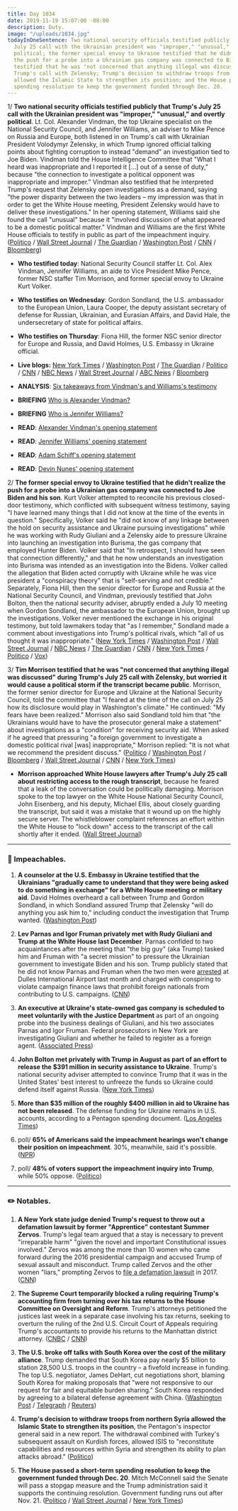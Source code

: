 ```yaml
---
title: Day 1034
date: 2019-11-19 15:07:00 -08:00
description: Duty.
image: "/uploads/1034.jpg"
todayInOneSentence: Two national security officials testified publicly that Trump's
  July 25 call with the Ukrainian president was "improper," "unusual," and overtly
  political; the former special envoy to Ukraine testified that he didn't realize
  the push for a probe into a Ukrainian gas company was connected to Biden; Tim Morrison
  testified that he was "not concerned that anything illegal was discussed" during
  Trump's call with Zelensky; Trump's decision to withdraw troops from northern Syria
  allowed the Islamic State to strengthen its position; and the House passed a short-term
  spending resolution to keep the government funded through Dec. 20.
---
```


1/ **Two national security officials testified publicly that Trump's July 25 call with the Ukrainian president was "improper," "unusual," and overtly political**. Lt. Col. Alexander Vindman, the top Ukraine specialist on the National Security Council, and Jennifer Williams, an adviser to Mike Pence on Russia and Europe, both listened in on Trump's call with Ukrainian President Volodymyr Zelensky, in which Trump ignored official talking points about fighting corruption to instead "demand" an investigation tied to Joe Biden. Vindman told the House Intelligence Committee that "What I heard was inappropriate and I reported it \[...\] out of a sense of duty," because "the connection to investigate a political opponent was inappropriate and improper." Vindman also testified that he interpreted Trump's request that Zelensky open investigations as a demand, saying "the power disparity between the two leaders – my impression was that in order to get the White House meeting, President Zelensky would have to deliver these investigations." In her opening statement, Williams said she found the call "unusual" because it "involved discussion of what appeared to be a domestic political matter." Vindman and Williams are the first White House officials to testify in public as part of the impeachment inquiry. ([Politico](https://www.politico.com/news/2019/11/19/trump-ukraine-scrutiny-officials-testimony-071395) / [Wall Street Journal](https://www.wsj.com/articles/impeachment-witnesses-set-to-testify-on-concerns-about-trump-zelensky-call-11574159401) / [The Guardian](https://www.theguardian.com/us-news/2019/nov/19/alexander-vindman-trump-impeachment-hearings) / [Washington Post](https://www.washingtonpost.com/politics/lt-col-alexander-vindman-reveals-in-testimony-that-he-told-an-intelligence-official-about-trumps-call-with-ukrainian-leader/2019/11/19/61c46b16-0ae4-11ea-8397-a955cd542d00_story.html) / [CNN](https://www.cnn.com/2019/11/19/politics/public-impeachment-hearing-day-3/index.html) / [Bloomberg](https://www.bloomberg.com/news/articles/2019-11-19/army-officer-describes-raising-alarm-over-trump-s-ukraine-call?srnd=premium))

* **Who testified today**: National Security Council staffer Lt. Col. Alex Vindman, Jennifer Williams, an aide to Vice President Mike Pence, former NSC staffer Tim Morrison, and former special envoy to Ukraine Kurt Volker.

* **Who testifies on Wednesday**: Gordon Sondland, the U.S. ambassador to the European Union, Laura Cooper, the deputy assistant secretary of defense for Russian, Ukrainian, and Eurasian Affairs, and David Hale, the undersecretary of state for political affairs.

* **Who testifies on Thursday**: Fiona Hill, the former NSC senior director for Europe and Russia, and David Holmes, U.S. Embassy in Ukraine official.

* **Live blogs:** [New York Times](https://www.nytimes.com/2019/11/19/us/politics/impeachment-hearings.html) / [Washington Post](https://www.washingtonpost.com/politics/impeachment-hearings-live-updates/2019/11/19/c5ea3bba-0a54-11ea-bd9d-c628fd48b3a0_story.html?hpid=hp_hp-bignews3_liveall-810a%3Aprime-time%2Fpromo) / [The Guardian](https://www.theguardian.com/us-news/live/2019/nov/19/donald-trump-news-today-impeachment-ukraine-live) / [Politico](https://www.politico.com/news/2019/11/19/impeachment-hearings-live-highlights-and-updates-071459) / [CNN](https://www.cnn.com/politics/live-news/impeachment-hearing-11-19-19/index.html) / [NBC News](https://www.nbcnews.com/politics/trump-impeachment-inquiry/live-blog/nov-19-impeachment-hearings-live-updates-n1085171) / [Wall Street Journal](https://www.wsj.com/livecoverage/four-witnesses-testify-impeachment-tuesday) / [ABC News](https://abcnews.go.com/Politics/white-house-national-security-aides-expressed-concerns-trump/story?id=67109254) / [Bloomberg](https://www.bloomberg.com/news/articles/2019-11-19/nsc-aide-vindman-to-open-week-s-testimony-impeachment-update)

* **ANALYSIS**: [Six takeaways from Vindman's and Williams's testimony](https://www.washingtonpost.com/politics/2019/11/19/early-takeaways-alexander-vindmans-jennifer-williamss-testimony/)

* **BRIEFING** [Who is Alexander Vindman?](https://www.nytimes.com/2019/11/19/us/alexander-vindman.html)

* **BRIEFING** [Who is Jennifer Williams?](https://www.nytimes.com/2019/11/19/us/politics/jennifer-williams.html)

* **READ**: [Alexander Vindman's opening statement](https://www.axios.com/trump-impeachment-hearing-alexander-vindman-opening-statement-0de5fcec-7ffd-49e4-9359-05057958fd9f.html)

* **READ**: [Jennifer Williams' opening statement](https://www.cnn.com/2019/11/19/politics/jennifer-williams-opening-remarks-impeachment-hearing/index.html)

* **READ**: [Adam Schiff's opening statement](https://www.cnn.com/2019/11/19/politics/adam-schiff-opening-statement-impeachment-nov-19/index.html)

* **READ**: [Devin Nunes' opening statement](https://www.cnn.com/2019/11/19/politics/devin-nunes-opening-remarks-november-19-impeachment-hearing/index.html)

2/ **The former special envoy to Ukraine testified that he didn't realize the push for a probe into a Ukrainian gas company was connected to Joe Biden and his son**. Kurt Volker attempted to reconcile his previous closed-door testimony, which conflicted with subsequent witness testimony, saying "I have learned many things that I did not know at the time of the events in question." Specifically, Volker said he "did not know of any linkage between the hold on security assistance and Ukraine pursuing investigations" while he was working with Rudy Giuliani and a Zelensky aide to pressure Ukraine into launching an investigation into Burisma, the gas company that employed Hunter Biden. Volker said that "In retrospect, I should have seen that connection differently," and that he now understands an investigation into Burisma was intended as an investigation into the Bidens. Volker called the allegation that Biden acted corruptly with Ukraine while he was vice president a "conspiracy theory" that is "self-serving and not credible." Separately, Fiona Hill, then the senior director for Europe and Russia at the National Security Council, and Vindman, previously testified that John Bolton, then the national security adviser, abruptly ended a July 10 meeting when Gordon Sondland, the ambassador to the European Union, brought up the investigations. Volker never mentioned the exchange in his original testimony, but told lawmakers today that "as I remember," Sondland made a comment about investigations into Trump's political rivals, which "all of us thought it was inappropriate." ([New York Times](https://www.nytimes.com/2019/11/19/us/politics/impeachment-hearings.html#link-4b9b1be1) / [Washington Post](https://www.washingtonpost.com/politics/impeachment-hearings-live-updates/2019/11/19/c5ea3bba-0a54-11ea-bd9d-c628fd48b3a0_story.html#link-5J6VNDQDKE663CEUPDLCNRUDNY) / [Wall Street Journal](https://www.wsj.com/livecoverage/four-witnesses-testify-impeachment-tuesday#LCcard-1574197956) / [NBC News](https://www.nbcnews.com/politics/trump-impeachment-inquiry/live-blog/nov-19-impeachment-hearings-live-updates-n1085171#ncrd1086156) / [The Guardian](https://www.theguardian.com/us-news/live/2019/nov/19/donald-trump-news-today-impeachment-ukraine-live?page=with:block-5dd462788f080fd59fb137c2#block-5dd462788f080fd59fb137c2) / [CNN](https://www.cnn.com/politics/live-news/impeachment-hearing-11-19-19/h_a41457df3f15df6384314349471cd591) / [New York Times](https://www.nytimes.com/2019/11/18/us/politics/trump-impeachment.html) / [Politico](https://www.politico.com/news/2019/11/19/kurt-volker-public-impeachment-hearing-071566) / [Vox](https://www.vox.com/policy-and-politics/2019/11/19/20973067/impeachment-hearings-volker-live-stream-opening-statement))

3/ **Tim Morrison testified that he was "not concerned that anything illegal was discussed" during Trump's July 25 call with Zelensky, but worried it would cause a political storm if the transcript became public**. Morrison, the former senior director for Europe and Ukraine at the National Security Council, told the committee that "I feared at the time of the call on July 25 how its disclosure would play in Washington's climate." He continued: "My fears have been realized." Morrison also said Sondland told him that "the Ukrainians would have to have the prosecutor general make a statement" about investigations as a "condition" for receiving security aid. When asked if he agreed that pressuring "a foreign government to investigate a domestic political rival \[was\] inappropriate," Morrison replied: "It is not what we recommend the president discuss." ([Politico](https://www.politico.com/news/2019/11/19/impeachment-hearings-live-highlights-volker-morrison-071572) / [Washington Post](https://www.washingtonpost.com/politics/impeachment-hearings-live-updates/2019/11/19/c5ea3bba-0a54-11ea-bd9d-c628fd48b3a0_story.html#link-3NHEKVI43A4VZE34L5ETT6DEFA) / [Bloomberg](https://www.bloomberg.com/news/articles/2019-11-19/trump-s-ukraine-envoy-denies-role-in-pushing-for-biden-probe) / [Wall Street Journal](https://www.wsj.com/livecoverage/four-witnesses-testify-impeachment-tuesday#LCcard-1574201987) / [CNN](https://www.cnn.com/politics/live-news/impeachment-hearing-11-19-19/h_7fd097ccf7462b4a3e6a4f91ec0fb355) / [New York Times](https://www.nytimes.com/2019/11/19/us/politics/impeachment-hearings.html#link-59501d94))

* **Morrison approached White House lawyers after Trump's July 25 call about restricting access to the rough transcript**, because he feared that a leak of the conversation could be politically damaging. Morrison spoke to the top lawyer on the White House National Security Council, John Eisenberg, and his deputy, Michael Ellis, about closely guarding the transcript, but said it was a mistake that it wound up on the highly secure server. The whistleblower complaint references an effort within the White House to "lock down" access to the transcript of the call shortly after it ended. ([Wall Street Journal](https://www.wsj.com/articles/white-house-official-feared-trump-transcript-leak-could-be-politically-damaging-11573942481))

---

### 👀 Impeachables.

1. **A counselor at the U.S. Embassy in Ukraine testified that the Ukrainians "gradually came to understand that they were being asked to do something in exchange" for a White House meeting or military aid**. David Holmes overheard a call between Trump and Gordon Sondland, in which Sondland assured Trump that Zelensky "will do anything you ask him to," including conduct the investigation that Trump wanted. ([Washington Post](https://www.washingtonpost.com/national-security/impeachment-witness-says-ukraine-gradually-came-to-understand-trumps-desired-investigation-was-tied-to-aid-meeting/2019/11/18/b6dd2cc0-0a47-11ea-8397-a955cd542d00_story.html))

2. **Lev Parnas and Igor Fruman privately met with Rudy Giuliani and Trump at the White House last December**. Parnas confided to two acquaintances after the meeting that "the big guy" (aka Trump) tasked him and Fruman with "a secret mission" to pressure the Ukrainian government to investigate Biden and his son. Trump publicly stated that he did not know Parnas and Fruman when the two men were [arrested](https://whatthefuckjusthappenedtoday.com/2019/10/10/day-994/#1-two-men-who-worked-with-giuliani-t) at Dulles International Airport last month and charged with conspiring to violate campaign finance laws that prohibit foreign nationals from contributing to U.S. campaigns. ([CNN](https://www.cnn.com/2019/11/15/politics/parnas-trump-special-mission-ukraine/index.html))

3. **An executive at Ukraine's state-owned gas company is scheduled to meet voluntarily with the Justice Department** as part of an ongoing probe into the business dealings of Giuliani, and his two associates Parnas and Igor Fruman. Federal prosecutors in New York are investigating Giuliani and whether he failed to register as a foreign agent. ([Associated Press](https://apnews.com/196b3007d9db4747b55f9019f0f9da91))

4. **John Bolton met privately with Trump in August as part of an effort to release the $391 million in security assistance to Ukraine**. Trump's national security adviser attempted to convince Trump that it was in the United States' best interest to unfreeze the funds so Ukraine could defend itself against Russia. ([New York Times](https://www.nytimes.com/2019/11/16/us/politics/impeachment-trump.html))

5. **More than $35 million of the roughly $400 million in aid to Ukraine has not been released**. The defense funding for Ukraine remains in U.S. accounts, according to a Pentagon spending document. ([Los Angeles Times](https://www.latimes.com/politics/story/2019-11-19/documents-show-nearly-40-million-in-ukraine-aid-delayed-despite-white-house-assurances))

6. poll/ **65% of Americans said the impeachment hearings won't change their position on impeachment**. 30%, meanwhile, said it's possible. ([NPR](https://www.npr.org/2019/11/19/780540637/poll-americans-overwhelmingly-say-impeachment-hearings-wont-change-their-minds))

7. poll/ **48% of voters support the impeachment inquiry into Trump**, while 50% oppose. ([Politico](https://www.politico.com/news/2019/11/19/support-trump-impeachment-inquiry-poll-071396))

---

### ✏️ Notables.

1. **A New York state judge denied Trump's request to throw out a defamation lawsuit by former "Apprentice" contestant Summer Zervos**. Trump's legal team argued that a stay is necessary to prevent "irreparable harm" "given the novel and important Constitutional issues involved." Zervos was among the more than 10 women who came forward during the 2016 presidential campaign and accused Trump of sexual assault and misconduct. Trump called Zervos and the other women "liars," prompting Zervos to [file a defamation lawsuit](https://whatthefuckjusthappenedtoday.com/2018/05/02/day-468/) in 2017. ([CNN](https://www.cnn.com/2019/11/19/politics/summer-zervos-trump-defamation-case/))

2. **The Supreme Court temporarily blocked a ruling requiring Trump's accounting firm from turning over his tax returns to the House Committee on Oversight and Reform**. Trump's attorneys petitioned the justices last week in a separate case involving his tax returns, seeking to overturn the ruling of the 2nd U.S. Circuit Court of Appeals requiring Trump's accountants to provide his returns to the Manhattan district attorney. ([CNBC](https://www.cnbc.com/2019/11/18/supreme-court-temporarily-halts-court-order-requiring-accountants-to-turn-over-trumps-tax-returns-to-congress.html) / [CNN](https://www.cnn.com/2019/11/18/politics/trump-tax-documents-supreme-court/index.html))

3. **The U.S. broke off talks with South Korea over the cost of the military alliance**. Trump demanded that South Korea pay nearly $5 billion to station 28,500 U.S. troops in the country – a fivefold increase in funding. The top U.S. negotiator, James DeHart, cut negotiations short, blaming South Korea for making proposals that "were not responsive to our request for fair and equitable burden sharing." South Korea responded by agreeing to a bilateral defense agreement with China. ([Washington Post](https://www.washingtonpost.com/world/asia-pacific/us-breaks-off-talks-with-south-korea-over-costs-of-military-alliance/2019/11/19/949773d8-0a9b-11ea-8054-289aef6e38a3_story.html) / [Telegraph](https://www.telegraph.co.uk/news/2019/11/18/china-signs-defence-agreement-south-korea-us-angers-seoul-demand/) / [Reuters](https://www.reuters.com/article/us-southkorea-usa-talks/us-breaks-off-defense-cost-talks-as-south-korea-balks-at-5-billion-demand-idUSKBN1XT0EN))

4. **Trump's decision to withdraw troops from northern Syria allowed the Islamic State to strengthen its position**, the Pentagon's inspector general said in a new report. The withdrawal combined with Turkey's subsequent assault on Kurdish forces, allowed ISIS to "reconstitute capabilities and resources within Syria and strengthen its ability to plan attacks abroad." ([Politico](https://www.politico.com/news/2019/11/19/trump-syria-isis-071499))

5. **The House passed a short-term spending resolution to keep the government funded through Dec. 20**. Mitch McConnell said the Senate will pass a stopgap measure and the Trump administration said it supports the continuing resolution. Government funding runs out after Nov. 21. ([Politico](https://www.politico.com/news/2019/11/19/house-moves-to-avert-shutdown-but-border-wall-fight-lingers-071575) / [Wall Street Journal](https://www.wsj.com/articles/house-passes-measure-funding-government-through-dec-20-11574194781) / [New York Times](https://www.nytimes.com/2019/11/19/us/politics/house-shutdown.html))
